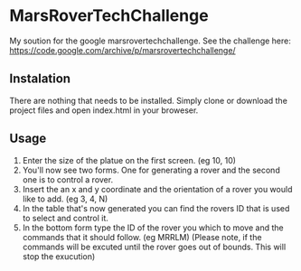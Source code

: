 # MarsRoverTechChallenge

My soution for the google marsrovertechchallenge. 
See the challenge here: 
https://code.google.com/archive/p/marsrovertechchallenge/ 

## Instalation 

There are nothing that needs to be installed. Simply clone or download the project files and open index.html in your broweser.

## Usage

1. Enter the size of the platue on the first screen. (eg 10, 10)
2. You'll now see two forms. One for generating a rover and the second one is to control a rover.
3. Insert the an x and y coordinate and the orientation of a rover you would like to add. (eg 3, 4, N)
4. In the table that's now generated you can find the rovers ID that is used to select and control it.
5. In the bottom form type the ID of the rover you which to move and the commands that it should follow. (eg MRRLM)
(Please note, if the commands will be excuted until the rover goes out of bounds. This will stop the exucution) 

